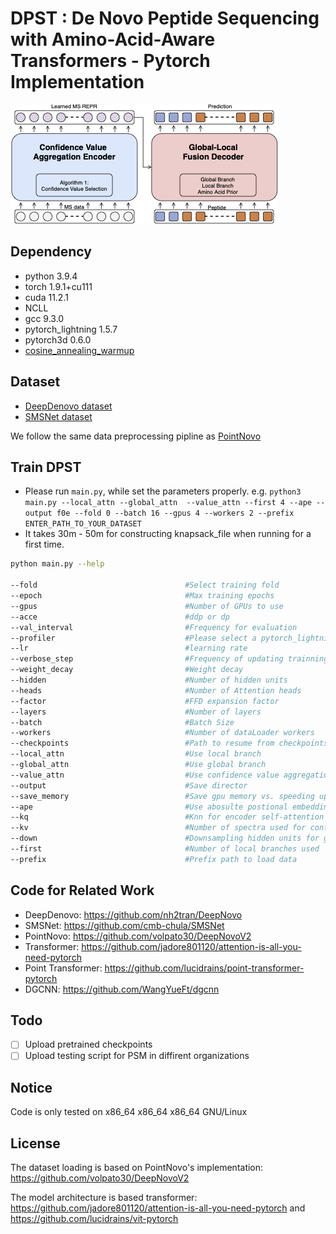 # DPST : De Novo Peptide Sequencing with Amino-Acid-Aware Transformers - Pytorch Implementation
![](PSM.png)

## Dependency
* python 3.9.4
* torch  1.9.1+cu111
* cuda 11.2.1
* NCLL
* gcc 9.3.0
* pytorch_lightning 1.5.7
* pytorch3d 0.6.0
* [cosine_annealing_warmup](https://github.com/katsura-jp/pytorch-cosine-annealing-with-warmup)

## Dataset
* [DeepDenovo dataset](https://github.com/nh2tran/DeepNovo) 
* [SMSNet dataset](https://github.com/cmb-chula/SMSNet)

We follow the same data preprocessing pipline as [PointNovo](https://github.com/volpato30/DeepNovoV2)


## Train DPST

* Please run `main.py`, while set the parameters properly. e.g. `python3 main.py --local_attn --global_attn  --value_attn --first 4 --ape --output f0e --fold 0 --batch 16 --gpus 4 --workers 2 --prefix ENTER_PATH_TO_YOUR_DATASET`
* It takes 30m - 50m for constructing knapsack_file when running for a first time.

```bash
python main.py --help

--fold                                 #Select training fold
--epoch                                #Max training epochs
--gpus                                 #Number of GPUs to use
--acce                                 #ddp or dp
--val_interval                         #Frequency for evaluation
--profiler                             #Please select a pytorch_lightning profiler
--lr                                   #learning rate
--verbose_step                         #Frequency of updating trainning log
--weight_decay                         #Weight decay
--hidden                               #Number of hidden units
--heads                                #Number of Attention heads
--factor                               #FFD expansion factor
--layers                               #Number of layers
--batch                                #Batch Size
--workers                              #Number of dataLoader workers  
--checkpoints                          #Path to resume from checkpoints
--local_attn                           #Use local branch
--global_attn                          #Use global branch
--value_attn                           #Use confidence value aggregation
--output                               #Save director
--save_memory                          #Save gpu memory vs. speeding update calculation
--ape                                  #Use abosulte postional embedding or relative positonal embedding
--kq                                   #Knn for encoder self-attention
--kv                                   #Number of spectra used for confidence value aggregation
--down                                 #Downsampling hidden units for global branch
--first                                #Number of local branches used
--prefix                               #Prefix path to load data
``` 


## Code for Related Work
* DeepDenovo: https://github.com/nh2tran/DeepNovo
* SMSNet: https://github.com/cmb-chula/SMSNet
* PointNovo: https://github.com/volpato30/DeepNovoV2
* Transformer: https://github.com/jadore801120/attention-is-all-you-need-pytorch
* Point Transformer: https://github.com/lucidrains/point-transformer-pytorch
* DGCNN: https://github.com/WangYueFt/dgcnn

## Todo

- [ ] Upload pretrained checkpoints
- [ ] Upload testing script for PSM in diffirent organizations

## Notice
Code is only tested on x86_64 x86_64 x86_64 GNU/Linux

## License
The dataset loading is based on PointNovo's implementation: https://github.com/volpato30/DeepNovoV2

The model architecture is based transformer: https://github.com/jadore801120/attention-is-all-you-need-pytorch and https://github.com/lucidrains/vit-pytorch



